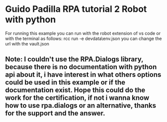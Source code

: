 # Guido Padilla RPA tutorial 2 Robot with python
For running this example you can run with the robot extension of vs code or with the terminal as follows: rcc run -e devdata\env.json
you can change the url with the vault.json
## Note: I couldn't use the RPA.Dialogs library, because there is no documentation with python api about it, i have interest in what others options could be used in this example or if the documentation exist. Hope this could do the work for the certification, if not i wanna know how to use rpa.dialogs or an alternative, thanks for the support and the answer.
